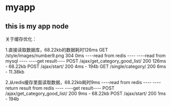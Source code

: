 myapp
==========
this is my app node
----------
关于缓存优化：

1.直接读取数据库，68.22kb的数据耗时126ms
GET /style/images/number9.png 304 0ms
----read from redis ----
----read from mysql ----
----get result----
POST /ajax/get_category_good_list/ 200 126ms - 68.22kb
POST /ajax/start/ 200 4ms - 194b
GET /single/category/ 200 6ms - 11.38kb

2.从redis缓存里面读取数据，68.22kb耗时9ms
----read from redis ----
----return result from redis ----
----get result----
POST /ajax/get_category_good_list/ 200 9ms - 68.22kb
POST /ajax/start/ 200 1ms - 194b



